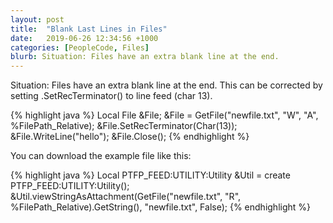 ```yaml
---
layout: post
title:  "Blank Last Lines in Files"
date:   2019-06-26 12:34:56 +1000
categories: [PeopleCode, Files]
blurb: Situation: Files have an extra blank line at the end.
---
```


Situation: Files have an extra blank line at the end.
This can be corrected by setting .SetRecTerminator() to line feed (char 13).

{% highlight java %}
   Local File &File;
   &File = GetFile("newfile.txt", "W", "A", %FilePath_Relative);
   &File.SetRecTerminator(Char(13));
   &File.WriteLine("hello");
   &File.Close();
{% endhighlight %}

You can download the example file like this:

{% highlight java %}
   Local PTFP_FEED:UTILITY:Utility &Util = create PTFP_FEED:UTILITY:Utility();
   &Util.viewStringAsAttachment(GetFile("newfile.txt", "R", %FilePath_Relative).GetString(), "newfile.txt", False);
{% endhighlight %}
